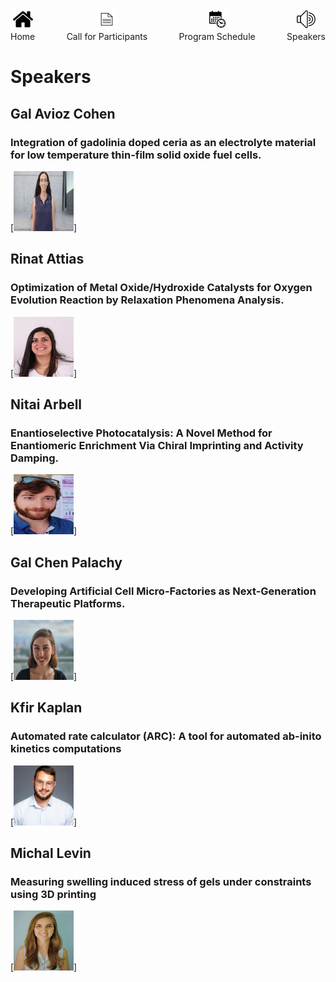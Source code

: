 <div style="display: flex; justify-content: space-between;">
  <div>
    <div style="display: flex; flex-direction: column; align-items: center;">
      <a href="https://kfir4444.github.io/tcesc/" title="Home"><img src="./photos/logo/home.png" alt="Home" width="32" height="32"></a>
      <div style="text-align: center;">Home</div>
    </div>
  </div>
  <div>
    <div style="display: flex; flex-direction: column; align-items: center;">
      <a href="https://kfir4444.github.io/tcesc/call-for-Participants.html" title="Call for Participants"><img src="./photos/logo/paper.png" alt="Call for Participants" width="32" height="32"></a>
      <div style="text-align: center;">Call for Participants</div>
    </div>
  </div>
  <div>
    <div style="display: flex; flex-direction: column; align-items: center;">
      <a href="https://kfir4444.github.io/tcesc/program-schedule.html" title="Program Schedule"><img src="./photos/logo/schedule.png" alt="Program Schedule" width="32" height="32"></a>
      <div style="text-align: center;">Program Schedule</div>
    </div>
  </div>
  <div>
    <div style="display: flex; flex-direction: column; align-items: center;">
      <a href="https://kfir4444.github.io/tcesc/speakers.html" title="Speakers"><img src="./photos/logo/speakers.png" alt="Speakers" width="32" height="32"></a>
      <div style="text-align: center;">Speakers</div>
    </div>
  </div>
</div>

# Speakers

## Gal Avioz Cohen
### Integration of gadolinia doped ceria as an electrolyte material for low temperature thin-film solid oxide fuel cells.
[<img src="./photos/speakers/Gal Avioz Cohen.jpg" alt="Gal Avioz Cohen" width="96" height="96">]

## Rinat Attias
### Optimization of Metal Oxide/Hydroxide Catalysts for Oxygen Evolution Reaction by Relaxation Phenomena Analysis.
[<img src="./photos/speakers/Rinat Attias.jpg" alt="Rinat Attias" width="96" height="96">]

## Nitai Arbell
### Enantioselective Photocatalysis: A Novel Method for Enantiomeric Enrichment Via Chiral Imprinting and Activity Damping.
[<img src="./photos/speakers/Nitai Arbell.jpg" alt="Nitai Arbell" width="96" height="96">]

## Gal Chen Palachy
### Developing Artificial Cell Micro-Factories as Next-Generation Therapeutic Platforms.
[<img src="./photos/speakers/Gal Chen-Palachy.jpg" alt="Gal Chen Palachy" width="96" height="96">]

## Kfir Kaplan
### Automated rate calculator (ARC): A tool for automated ab-inito kinetics computations
[<img src="./photos/speakers/Kfir Kaplan.jpg" alt="Kfir Kaplan" width="96" height="96">]

## Michal Levin
### Measuring swelling induced stress of gels under constraints using 3D printing
[<img src="./photos/speakers/Michal Levin.jpg" alt="Michal Levin" width="96" height="96">]